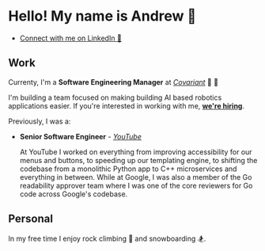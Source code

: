 # Hello! My name is Andrew 👋

- [Connect with me on LinkedIn 👔](https://www.linkedin.com/in/andrewbraunstein/)

## Work

Currenty, I'm a **Software Engineering Manager** at [*Covariant*](https://www.covariant.ai) 🤖 🧠

I'm building a team focused on making building AI based robotics applications easier. If you're interested in working with me, [**we're hiring**](https://covariant.ai/careers).

Previously, I was a:

- **Senior Software Engineer** - [*YouTube*](https://www.youtube.com)
  
  At YouTube I worked on everything from improving accessibility for our menus and buttons, to speeding up our templating engine, to shifting the codebase from a monolithic Python app to C++ microservices and everything in between. While at Google, I was also a member of the Go readability approver team where I was one of the core reviewers for Go code across Google's codebase.
  
## Personal

In my free time I enjoy rock climbing 🧗 and snowboarding 🏂.
